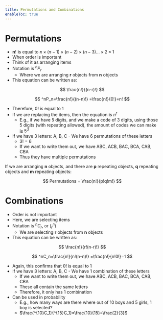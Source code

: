 ```yaml
---
title: Permutations and Combinations
enableToc: true
---
```


# Permutations

-   ******n!****** is equal to $n\times(n-1)\times(n-2)\times(n-3)...\times2\times1$
-   When order is important
-   Think of it as arranging items
-   Notation is $^nP_r$
    -   Where we are arranging **r** objects from ****n**** objects
-   This equation can be written as:

$$ \frac{n!}{(n-r)!} $$

$$ ^nP_n=\frac{n!}{(n-n)!} =\frac{n!}{0!}=n! $$

-   Therefore, 0! is equal to 1
-   If we are replacing the items, then the equation is $n^r$
    -   E.g., if we have 5 digits, and we make a code of 3 digits, using those 5 digits (with repeating allowed), the amount of codes we can make is $5^3$
-   If we have 3 letters: A, B, C - We have 6 permutations of these letters
    -   3! = 6
    -   If we want to write them out, we have ABC, ACB, BAC, BCA, CAB, CBA
    -   Thus they have multiple permutations

If we are arranging ****n**** objects, and there are **p** repeating objects, **q** repeating objects and ****m**** repeating objects:

$$ Permutations = \frac{n!}{p!q!m!} $$

# Combinations

-   Order is not important
-   Here, we are selecting items
-   Notation is $^nC_r$, or $(^n_r)$
    -   We are selecting ****r**** objects from **n** objects
-   This equation can be written as:

$$ \frac{n!}{r!(n-r)!} $$

$$ ^nC_n=\frac{n!}{n!(n-n)!} =\frac{n!}{n!0!}=1 $$

-   Again, this confirms that 0! is equal to 1
-   If we have 3 letters: A, B, C - We have 1 combination of these letters
    -   If we want to write them out, we have ABC, ACB, BAC, BCA, CAB, CBA
    -   These all contain the same letters
    -   Therefore, it only has 1 combination
-   Can be used in probability
    -   E.g., how many ways are there where out of 10 boys and 5 girls, 1 boy is selected?
    -   $\frac{^{10}C_1}{^{15}C_1}=\frac{10}{15}=\frac{2}{3}$